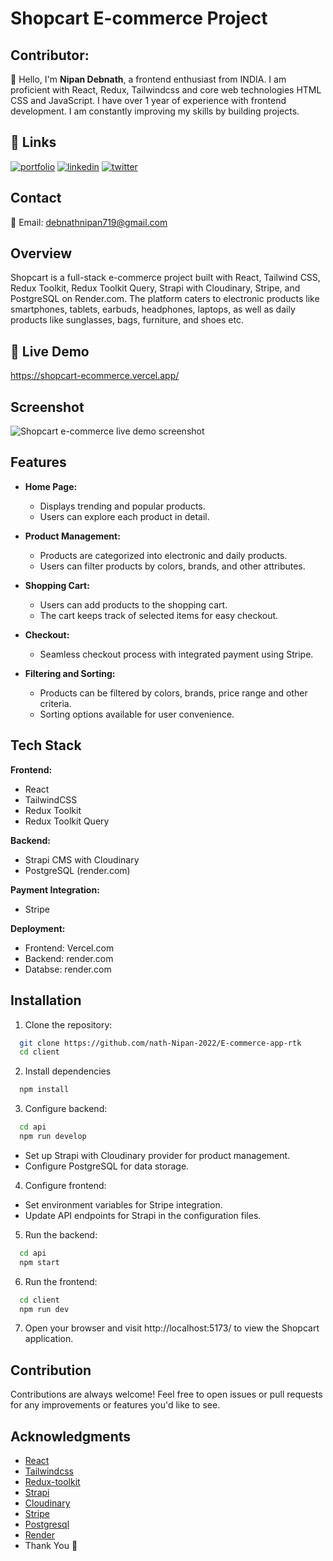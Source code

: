 # Shopcart E-commerce Project

## Contributor:

👋 Hello, I'm **Nipan Debnath**, a frontend enthusiast from INDIA. I am proficient with React, Redux, Tailwindcss and core web technologies HTML CSS and JavaScript. I have over 1 year of experience with frontend development. I am constantly improving my skills by building projects.

## 🔗 Links

[![portfolio](https://img.shields.io/badge/my_portfolio-000?style=for-the-badge&logo=ko-fi&logoColor=white)](nipandebnath.vercel.app)
[![linkedin](https://img.shields.io/badge/linkedin-0A66C2?style=for-the-badge&logo=linkedin&logoColor=white)](https://www.linkedin.com/in/nipan-debnath-742025248)
[![twitter](https://img.shields.io/badge/twitter-1DA1F2?style=for-the-badge&logo=twitter&logoColor=white)](https://twitter.com/nipandebnth?s=09)

## Contact

📧 Email: debnathnipan719@gmail.com

## Overview

Shopcart is a full-stack e-commerce project built with React, Tailwind CSS, Redux Toolkit, Redux Toolkit Query, Strapi with Cloudinary, Stripe, and PostgreSQL on Render.com. The platform caters to electronic products like smartphones, tablets, earbuds, headphones, laptops, as well as daily products like sunglasses, bags, furniture, and shoes etc.

## 🚀 Live Demo

https://shopcart-ecommerce.vercel.app/


## Screenshot

![Shopcart e-commerce live demo screenshot](https://github.com/nath-Nipan-2022/E-commerce-app-rtk/assets/113585057/dab45b6e-f217-454e-8deb-b374a02686e1)

## Features

- **Home Page:**

  - Displays trending and popular products.
  - Users can explore each product in detail.

- **Product Management:**

  - Products are categorized into electronic and daily products.
  - Users can filter products by colors, brands, and other attributes.

- **Shopping Cart:**

  - Users can add products to the shopping cart.
  - The cart keeps track of selected items for easy checkout.

- **Checkout:**

  - Seamless checkout process with integrated payment using Stripe.

- **Filtering and Sorting:**
  - Products can be filtered by colors, brands, price range and other criteria.
  - Sorting options available for user convenience.

## Tech Stack

**Frontend:**

- React
- TailwindCSS
- Redux Toolkit
- Redux Toolkit Query

**Backend:**

- Strapi CMS with Cloudinary
- PostgreSQL (render.com)

**Payment Integration:**

- Stripe

**Deployment:**

- Frontend: Vercel.com
- Backend: render.com
- Databse: render.com

## Installation

1. Clone the repository:

```bash
  git clone https://github.com/nath-Nipan-2022/E-commerce-app-rtk
  cd client
```

2. Install dependencies

```bash
  npm install
```

3. Configure backend:

```bash
  cd api
  npm run develop
```

- Set up Strapi with Cloudinary provider for product management.
- Configure PostgreSQL for data storage.

4. Configure frontend:

- Set environment variables for Stripe integration.
- Update API endpoints for Strapi in the configuration files.

5. Run the backend:

```bash
  cd api
  npm start
```

6. Run the frontend:

```bash
  cd client
  npm run dev
```

7. Open your browser and visit http://localhost:5173/ to view the Shopcart application.

## Contribution

Contributions are always welcome! Feel free to open issues or pull requests for any improvements or features you'd like to see.

## Acknowledgments

- [React](https://react.dev)
- [Tailwindcss](https://tailwindcss.com)
- [Redux-toolkit](https://redux-toolkit.js.org/)
- [Strapi](https://strapi.io/)
- [Cloudinary](https://cloudinary.com/)
- [Stripe](https://stripe.com/)
- [Postgresql](https://www.postgresql.org/)
- [Render](https://render.com/)
- Thank You 🙏
